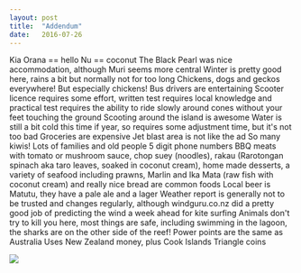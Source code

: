 ```yaml
---
layout: post
title:  "Addendum"
date:   2016-07-26
---
```


Kia Orana == hello
Nu == coconut
The Black Pearl was nice accommodation, although Muri seems more central
Winter is pretty good here, rains a bit but normally not for too long
Chickens, dogs and geckos everywhere! But especially chickens!
Bus drivers are entertaining
Scooter licence requires some effort, written test requires local knowledge and practical test requires the ability to ride slowly around cones without your feet touching the ground
Scooting around the island is awesome
Water is still a bit cold this time if year, so requires some adjustment time, but it's not too bad
Groceries are expensive
Jet blast area is not like the ad
So many kiwis!
Lots of families and old people
5 digit phone numbers
BBQ meats with tomato or mushroom sauce, chop suey (noodles), rakau (Rarotongan spinach aka taro leaves, soaked in coconut cream), home made desserts, a variety of seafood including prawns, Marlin and Ika Mata (raw fish with coconut cream) and really nice bread are common foods
Local beer is Matutu, they have a pale ale and a lager
Weather report is generally not to be trusted and changes regularly, although windguru.co.nz did a pretty good job of predicting the wind a week ahead for kite surfing
Animals don't try to kill you here, most things are safe, including swimming in the lagoon, the sharks are on the other side of the reef!
Power points are the same as Australia
Uses New Zealand money, plus Cook Islands Triangle coins

<img src="https://res.cloudinary.com/stevenocchipinti/image/upload/c_limit,h_600,w_600/v1/cookislands2016/coins_q8afji.jpg" />
